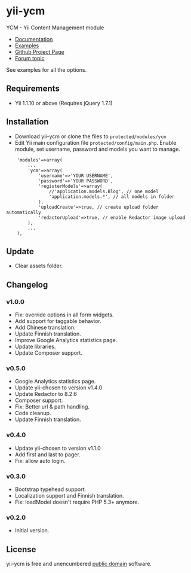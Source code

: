 yii-ycm
=====================

YCM - Yii Content Management module

- [Documentation](http://janisto.github.com/yii-ycm/)
- [Examples](http://janisto.github.com/yii-ycm/)
- [Github Project Page](https://github.com/janisto/yii-ycm/)
- [Forum topic](http://www.yiiframework.com/forum/index.php/topic/37136-module-ycm-yii-content-management-module/)

See examples for all the options.

Requirements
------------------

- Yii 1.1.10 or above (Requires jQuery 1.7.1)

Installation
------------------

- Download yii-ycm or clone the files to `protected/modules/ycm`
- Edit Yii main configuration file `protected/config/main.php`. Enable module, set username, password and models you want to manage.

~~~
	'modules'=>array(
		...
		'ycm'=>array(
			'username'=>'YOUR USERNAME',
			'password'=>'YOUR PASSWORD',
			'registerModels'=>array(
				//'application.models.Blog', // one model
				'application.models.*', // all models in folder
			),
			'uploadCreate'=>true, // create upload folder automatically
			'redactorUpload'=>true, // enable Redactor image upload
		),
		...
	),
~~~

Update
------------------

- Clear assets folder.

Changelog
------------------

### v1.0.0

- Fix: override options in all form widgets.
- Add support for taggable behavior.
- Add Chinese translation.
- Update Finnish translation.
- Improve Google Analytics statistics page.
- Update libraries.
- Update Composer support.

### v0.5.0

- Google Analytics statistics page.
- Update yii-chosen to version v1.4.0
- Update Redactor to 8.2.6
- Composer support.
- Fix: Better url & path handling.
- Code cleanup.
- Update Finnish translation.

### v0.4.0

- Update yii-chosen to version v1.1.0
- Add first and last to pager.
- Fix: allow auto login.


### v0.3.0

- Bootstrap typehead support.
- Localization support and Finnish translation.
- Fix: loadModel doesn't require PHP 5.3+ anymore.

### v0.2.0

- Initial version.

License
------------------

yii-ycm is free and unencumbered [public domain][Unlicense] software.

[Unlicense]: http://unlicense.org/